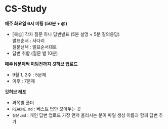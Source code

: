 # CS-Study

**매주 화요일 6시 미팅 (50분 + @)**
- [복습] 각자 질문 하나 답변발표 (5분 설명 + 5분 질의응답)  
    발표순서 : 사다리  
    질문선택 : 발표순서대로
- 답변 취합 (질문 별 10분)

**매주 N문제씩 미팅전까지 깃허브 업로드**
- 9월 1, 2주 : 5문제
- 이후 : 7문제

**깃허브 레포**
- 과목별 폴더
- `README.md` : 베스트 답안 모아두는 곳
- `질문.md` : 개인 답변 업로드
    가장 먼저 올리시는 분이 파일 생성
    이름과 함께 답변 추가

